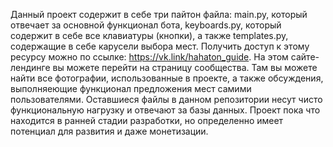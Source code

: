 Данный проект содержит в себе три пайтон файла: main.py, который отвечает за основной функционал бота, keyboards.py, который содержит в себе все клавиатуры (кнопки), а также templates.py, содержащие в себе карусели выбора мест. Получить доступ к этому ресурсу можно по ссылке: https://vk.link/hahaton_guide. На этом сайте-лендинге вы можете перейти на страницу сообщества. Там вы можете найти все фотографии, использованные в проекте, а также обсуждения, выполняеющие функционал предложения мест самими пользователями. Оставшиеся файлы в данном репозитории несут чисто функциональную нагрузку и отвечают за базы данных. Проект пока что находится в ранней стадии разработки, но определенно имеет потенциал для развития и даже монетизации.
